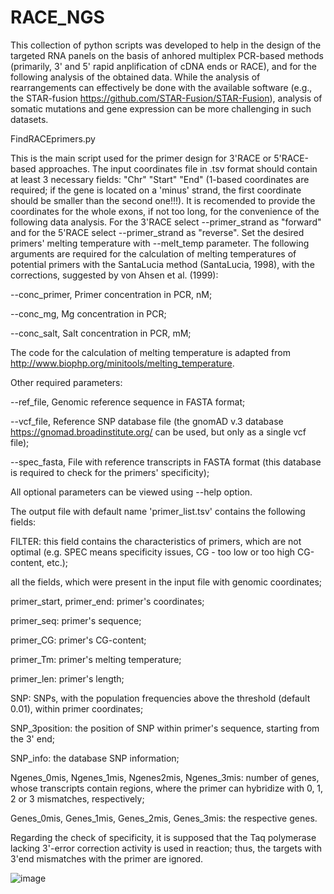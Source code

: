 # RACE_NGS
This collection of python scripts was developed to help in the design of the targeted RNA panels on the basis of anhored multiplex PCR-based methods (primarily, 3' and 5' rapid anplification of cDNA ends or RACE), and for the following analysis of the obtained data. While the analysis of rearrangements can effectively be done with the available software (e.g., the STAR-fusion https://github.com/STAR-Fusion/STAR-Fusion), analysis of somatic mutations and gene expression can be more challenging in such datasets.

FindRACEprimers.py 

This is the main script used for the primer design for 3'RACE or 5'RACE-based approaches. The input coordinates file in .tsv format should contain at least 3 necessary fields: "Chr"	"Start"	"End" (1-based coordinates are required; if the gene is located on a 'minus' strand, the first coordinate should be smaller than the second one!!!). It is recomended to provide the coordinates for the whole exons, if not too long, for the convenience of the following data analysis. For the 3'RACE select --primer_strand as "forward" and for the 5'RACE select --primer_strand as "reverse". Set the desired primers' melting temperature with --melt_temp parameter. The following arguments are required for the calculation of melting temperatures of potential primers with the SantaLucia method (SantaLucia, 1998), with the corrections, suggested by von Ahsen et al. (1999): 

  --conc_primer, Primer concentration in PCR, nM;
  
  --conc_mg, Mg concentration in PCR;
  
  --conc_salt, Salt concentration in PCR, mM;
  
The code for the calculation of melting temperature is adapted from http://www.biophp.org/minitools/melting_temperature. 

Other required parameters:

  --ref_file, Genomic reference sequence in FASTA format;
  
  --vcf_file, Reference SNP database file (the gnomAD v.3 database https://gnomad.broadinstitute.org/ can be used, but only as a single vcf file);
  
  --spec_fasta, File with reference transcripts in FASTA format (this database is required to check for the primers' specificity);

All optional parameters can be viewed using --help option.

The output file with default name 'primer_list.tsv' contains the following fields:

FILTER: this field contains the characteristics of primers, which are not optimal (e.g. SPEC means specificity issues, CG - too low or too high CG-content, etc.);

all the fields, which were present in the input file with genomic coordinates;

primer_start, primer_end: primer's coordinates;	

primer_seq: primer's sequence;

primer_CG: primer's CG-content;

primer_Tm: primer's melting temperature;

primer_len: primer's length;

SNP: SNPs, with the population frequencies above the threshold (default 0.01), within primer coordinates; 

SNP_3position: the position of SNP within primer's sequence, starting from the 3' end; 

SNP_info: the database SNP information;

Ngenes_0mis, Ngenes_1mis, Ngenes2mis, Ngenes_3mis: number of genes, whose transcripts contain regions, where the primer can hybridize with 0, 1, 2 or 3 mismatches, respectively;

Genes_0mis, Genes_1mis, Genes_2mis, Genes_3mis: the respective genes.

Regarding the check of specificity, it is supposed that the Taq polymerase lacking 3'-error correction activity is used in reaction; thus, the targets with 3'end mismatches with the primer are ignored.


![image](https://github.com/MitiushkinaNV/RACE_NGS/assets/96590759/372639ee-f20a-48fa-bc00-1783ea5a2a9f)

